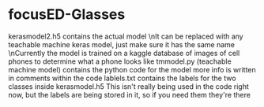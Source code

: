 # focusED-Glasses
kerasmodel2.h5 contains the actual model
  \nIt can be replaced with any teachable machine keras model, just make sure it has the same name
  \nCurrently the model is trained on a kaggle database of images of cell phones to determine what a phone looks like
tmmodel.py (teachable machine model) contains the python code for the model
  more info is written in comments within the code
lablels.txt contains the labels for the two classes inside kerasmodel.h5
  This isn't really being used in the code right now, but the labels are being stored in it, so if you need them they're there
